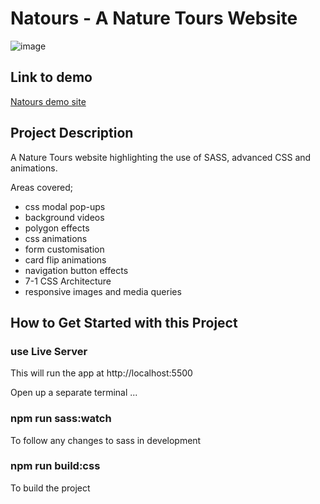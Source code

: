 # Natours - A Nature Tours Website

![image](screenshots/natours.png)

## Link to demo

[Natours demo site](https://alun-natours.netlify.app/)

## Project Description

A Nature Tours website highlighting the use of SASS, advanced CSS and animations.

Areas covered;

- css modal pop-ups
- background videos
- polygon effects
- css animations
- form customisation
- card flip animations
- navigation button effects
- 7-1 CSS Architecture
- responsive images and media queries

## How to Get Started with this Project

### use Live Server

This will run the app at http://localhost:5500

Open up a separate terminal ...

### npm run sass:watch

To follow any changes to sass in development

### npm run build:css

To build the project
